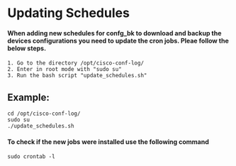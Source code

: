 # Updating Schedules

#### When adding new schedules for confg_bk to download and backup the devices configurations you need to update the cron jobs. Pleae follow the below steps.

    1. Go to the directory /opt/cisco-conf-log/
    2. Enter in root mode with "sudo su"
    3. Run the bash script "update_schedules.sh"

## Example:
```
cd /opt/cisco-conf-log/
sudo su
./update_schedules.sh
```

#### To check if the new jobs were installed use the following command

```
sudo crontab -l
```